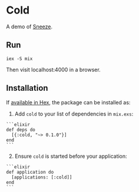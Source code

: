 # Cold

A demo of [Sneeze](https://github.com/ShaneKilkelly/sneeze).


## Run

```
iex -S mix
```

Then visit localhost:4000 in a browser.


## Installation

If [available in Hex](https://hex.pm/docs/publish), the package can be installed as:

  1. Add `cold` to your list of dependencies in `mix.exs`:

    ```elixir
    def deps do
      [{:cold, "~> 0.1.0"}]
    end
    ```

  2. Ensure `cold` is started before your application:

    ```elixir
    def application do
      [applications: [:cold]]
    end
    ```
